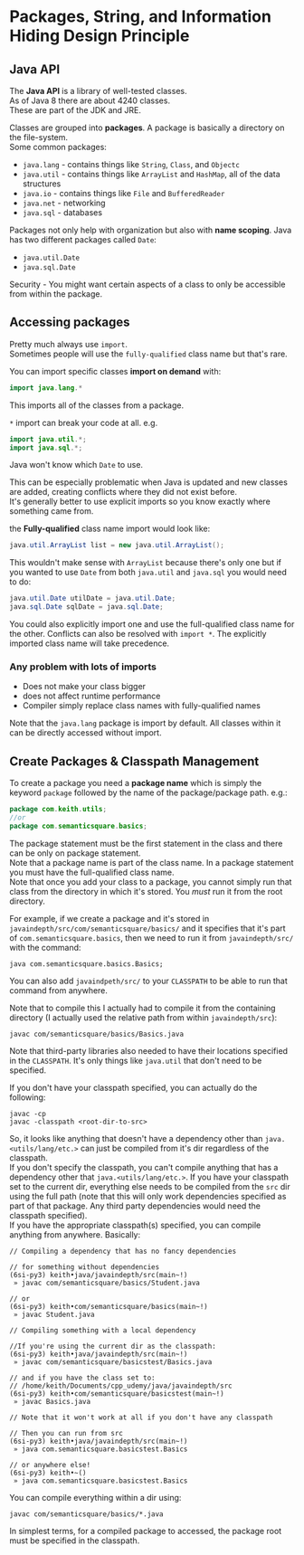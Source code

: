 # Packages, String, and Information Hiding Design Principle

## Java API

The **Java API** is a library of well-tested classes.  
As of Java 8 there are about 4240 classes.  
These are part of the JDK and JRE. 

Classes are grouped into **packages**. A package is basically a directory on the file-system.  
Some common packages:
* `java.lang` - contains things like `String`, `Class`, and `Objectc`
* `java.util` - contains things like `ArrayList` and `HashMap`, all of the data structures
* `java.io` - contains things like `File` and `BufferedReader`
* `java.net` - networking
* `java.sql` - databases

Packages not only help with organization but also with **name scoping**. Java has two different packages called `Date`:
* `java.util.Date`
* `java.sql.Date`

Security - You might want certain aspects of a class to only be accessible from within the package. 

## Accessing packages

Pretty much always use `import`.  
Sometimes people will use the `fully-qualified` class name but that's rare. 

You can import specific classes **import on demand** with:
```java
import java.lang.*
```

This imports all of the classes from a package. 

`*` import can break your code at all. e.g.
```java
import java.util.*;
import java.sql.*;
```

Java won't know which `Date` to use.

This can be especially problematic when Java is updated and new classes are added, creating conflicts where they did not
exist before.  
It's generally better to use explicit imports so you know exactly where something came from. 

the **Fully-qualified** class name import would look like:
```java
java.util.ArrayList list = new java.util.ArrayList();
```

This wouldn't make sense with `ArrayList` because there's only one but if you wanted to use `Date` from both `java.util`
and `java.sql` you would need to do:
```java
java.util.Date utilDate = java.util.Date;
java.sql.Date sqlDate = java.sql.Date;
```

You could also explicitly import one and use the full-qualified class name for the other. Conflicts can also be resolved
with `import *`. The explicitly imported class name will take precedence. 

### Any problem with lots of imports
* Does not make your class bigger
* does not affect runtime performance 
* Compiler simply replace class names with fully-qualified names

Note that the `java.lang` package is import by default. All classes within it can be directly accessed without import.


## Create Packages & Classpath Management

To create a package you need a **package name** which is simply the keyword `package` followed by the name of the
package/package path. e.g.:
```java
package com.keith.utils;
//or
package com.semanticsquare.basics;
```

The package statement must be the first statement in the class and there can be only on package statement.  
Note that a package name is part of the class name. In a package statement you must have the full-qualified class name.  
Note that once you add your class to a package, you cannot simply run that class from the directory in which it's
stored. You _must_ run it from the root directory.

For example, if we create a package and it's stored in `javaindepth/src/com/semanticsquare/basics/` and it specifies
that it's part of `com.semanticsquare.basics`, then we need to run it from `javaindepth/src/` with the command:
```shell
java com.semanticsquare.basics.Basics;
```
You can also add `javaindpeth/src/` to your `CLASSPATH` to be able to run that command from anywhere.

Note that to compile this I actually had to compile it from the containing directory (I actually used the relative path 
from within `javaindepth/src`):
```shell
javac com/semanticsquare/basics/Basics.java
```

Note that third-party libraries also needed to have their locations specified in the `CLASSPATH`. It's only things like
`java.util` that don't need to be specified. 

If you don't have your classpath specified, you can actually do the following:
```shell
javac -cp
javac -classpath <root-dir-to-src>
```


So, it looks like anything that doesn't have a dependency other than `java.<utils/lang/etc.>` can just be compiled from
it's dir regardless of the classpath.  
If you don't specify the classpath, you can't compile anything that has a dependency other that
`java.<utils/lang/etc.>`.
If you have your classpath set to the current dir, everything else needs to be compiled from the `src` dir using the 
full path (note that this will only work dependencies specified as part of that package. Any third party dependencies
would need the classpath specified).  
If you have the appropriate classpath(s) specified, you can compile anything from anywhere.
Basically:
```shell
// Compiling a dependency that has no fancy dependencies

// for something without dependencies
(6si-py3) keith•java/javaindepth/src(main~!)
 » javac com/semanticsquare/basics/Student.java

// or
(6si-py3) keith•com/semanticsquare/basics(main~!)
 » javac Student.java

// Compiling something with a local dependency

//If you're using the current dir as the classpath:
(6si-py3) keith•java/javaindepth/src(main~!)
 » javac com/semanticsquare/basicstest/Basics.java

// and if you have the class set to:
// /home/keith/Documents/cpp_udemy/java/javaindepth/src
(6si-py3) keith•com/semanticsquare/basicstest(main~!)
 » javac Basics.java

// Note that it won't work at all if you don't have any classpath

// Then you can run from src
(6si-py3) keith•java/javaindepth/src(main~!)
 » java com.semanticsquare.basicstest.Basics

// or anywhere else!
(6si-py3) keith•~()
 » java com.semanticsquare.basicstest.Basics

```

You can compile everything within a dir using:
```shell
javac com/semanticsquare/basics/*.java
```

In simplest terms, for a compiled package to accessed, the package root must be specified in the classpath.


